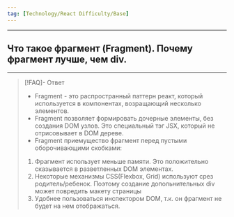 ```yaml
---
tag: [Technology/React Difficulty/Base]
---
```

----
## Что такое фрагмент (Fragment). Почему фрагмент лучше, чем div.
----
> [!FAQ]- Ответ
> - Fragment - это распространный паттерн реакт, который используется в компонентах, возращающий несколько элементов. 
> - Fragment позволяет формировать дочерные элементы, без создания DOM узлов. Это специальный тэг JSX, который не отрисовывает в DOM дереве.
> -  Fragment приемущество фрагмент перед пустыми оборочивающими скобками:
> 1. Фрагмент использует меньше памяти. Это положительно сказывается в разветленных DOM элементах.
> 2. Некоторые механизмы CSS(Flexbox, Grid) используют срез родитель/ребенок. Поэтому создание допольнительных div может повредить макету страницы
> 3. Удобнее пользоваться инспектором DOM, т.к. он фрагмент не будет на нем отображаться. 

